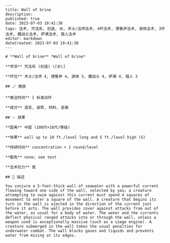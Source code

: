 
    ---
    title: Wall of brine
    description: 
    published: true
    date: 2023-07-03 19:41:38
    tags: 法术, 咒法系, 创造, 水, 术士/法师法术, 4环法术, 德鲁伊法术, 游侠法术, 3环法术, 魔战士法术, 萨满法术, 猎人法术
    editor: markdown
    dateCreated: 2023-07-03 19:41:38
    ---

    # **Wall of brine** *Wall of brine*

    **学派** 咒法系 (创造) \[水\] 

    **环位** 术士/法师 4, 德鲁伊 4, 游侠 3, 魔战士 4, 萨满 4, 猎人 3

    ## 🪄 施放

    **施法时间** 1 标准动作

    **成分** 语言, 姿势, 材料, 圣徽

    ## ✨ 效果  

    **距离** 中距 (100尺+10尺/等级) 

    **效果** wall up to 10 ft./level long and 5 ft./level high (S) 

    **持续时间** concentration + 1 round/level 

    **豁免** none; see text

    **法术抗力** 是

    ## 📖 描述

    You conjure a 5-foot-thick wall of seawater with a powerful current flowing toward one side of the wall, selected by you; a creature attempting to swim against this current must spend 4 squares of movement to enter a square of the wall. A creature that begins its turn in the wall is ejected in the direction of the current just before it acts. The wall provides cover against attacks from out of the water, as usual for a body of water. The water and the currents deflect physical ranged attacks into or through the wall, unless a weapon used is exceptionally massive (such as a siege engine). A creature submerged in the wall takes the usual penalties for underwater combat. The wall blocks gases and liquids and prevents water from mixing at its edges.
    
